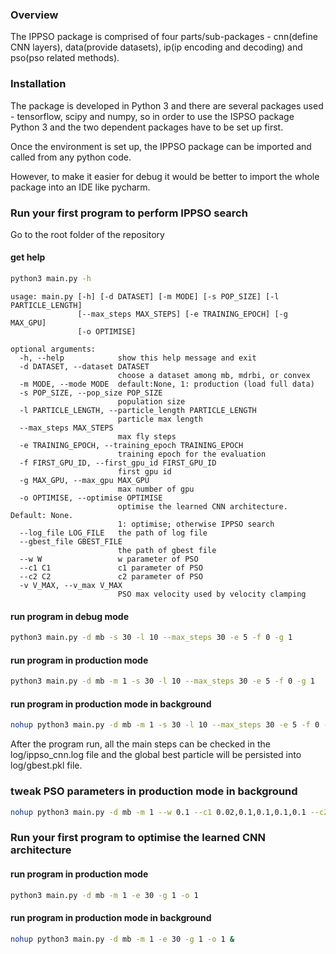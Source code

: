 ### Overview

The IPPSO package is comprised of four parts/sub-packages - cnn(define CNN layers), data(provide datasets), ip(ip encoding and decoding) and pso(pso related methods).  

### Installation

The package is developed in Python 3 and there are several packages used - tensorflow, scipy and numpy, so in order to use the ISPSO package Python 3 and the two dependent packages have to be set up first. 

Once the environment is set up, the IPPSO package can be imported and called from any python code. 

However, to make it easier for debug it would be better to import the whole package into an IDE like pycharm. 

### Run your first program to perform IPPSO search

Go to the root folder of the repository

#### get help

```bash
python3 main.py -h
```

```text
usage: main.py [-h] [-d DATASET] [-m MODE] [-s POP_SIZE] [-l PARTICLE_LENGTH]
               [--max_steps MAX_STEPS] [-e TRAINING_EPOCH] [-g MAX_GPU]
               [-o OPTIMISE]

optional arguments:
  -h, --help            show this help message and exit
  -d DATASET, --dataset DATASET
                        choose a dataset among mb, mdrbi, or convex
  -m MODE, --mode MODE  default:None, 1: production (load full data)
  -s POP_SIZE, --pop_size POP_SIZE
                        population size
  -l PARTICLE_LENGTH, --particle_length PARTICLE_LENGTH
                        particle max length
  --max_steps MAX_STEPS
                        max fly steps
  -e TRAINING_EPOCH, --training_epoch TRAINING_EPOCH
                        training epoch for the evaluation
  -f FIRST_GPU_ID, --first_gpu_id FIRST_GPU_ID
                        first gpu id
  -g MAX_GPU, --max_gpu MAX_GPU
                        max number of gpu
  -o OPTIMISE, --optimise OPTIMISE
                        optimise the learned CNN architecture. Default: None.
                        1: optimise; otherwise IPPSO search
  --log_file LOG_FILE   the path of log file
  --gbest_file GBEST_FILE
                        the path of gbest file
  --w W                 w parameter of PSO
  --c1 C1               c1 parameter of PSO
  --c2 C2               c2 parameter of PSO
  -v V_MAX, --v_max V_MAX
                        PSO max velocity used by velocity clamping
```

#### run program in debug mode

```bash
python3 main.py -d mb -s 30 -l 10 --max_steps 30 -e 5 -f 0 -g 1
```

#### run program in production mode
 
```bash
python3 main.py -d mb -m 1 -s 30 -l 10 --max_steps 30 -e 5 -f 0 -g 1
``` 

#### run program in production mode in background
 
```bash
nohup python3 main.py -d mb -m 1 -s 30 -l 10 --max_steps 30 -e 5 -f 0 -g 1 --log_file=log/ippso_cnn.log --gbest_file=log/gbest.pkl &
```

After the program run, all the main steps can be checked in the log/ippso_cnn.log file and the global best particle will be persisted into log/gbest.pkl file.

### tweak PSO parameters in production mode in background

```bash
nohup python3 main.py -d mb -m 1 --w 0.1 --c1 0.02,0.1,0.1,0.1,0.1 --c2 0.02,0.1,0.1,0.1,0.1 -s 30 -l 10 --max_steps 30 -e 5 -f 0 -g 1 --log_file=log/ippso_cnn.log --gbest_file=log/gbest.pkl &
```

### Run your first program to optimise the learned CNN architecture

#### run program in production mode
 
```bash
python3 main.py -d mb -m 1 -e 30 -g 1 -o 1
```

#### run program in production mode in background
 
```bash
nohup python3 main.py -d mb -m 1 -e 30 -g 1 -o 1 &
```